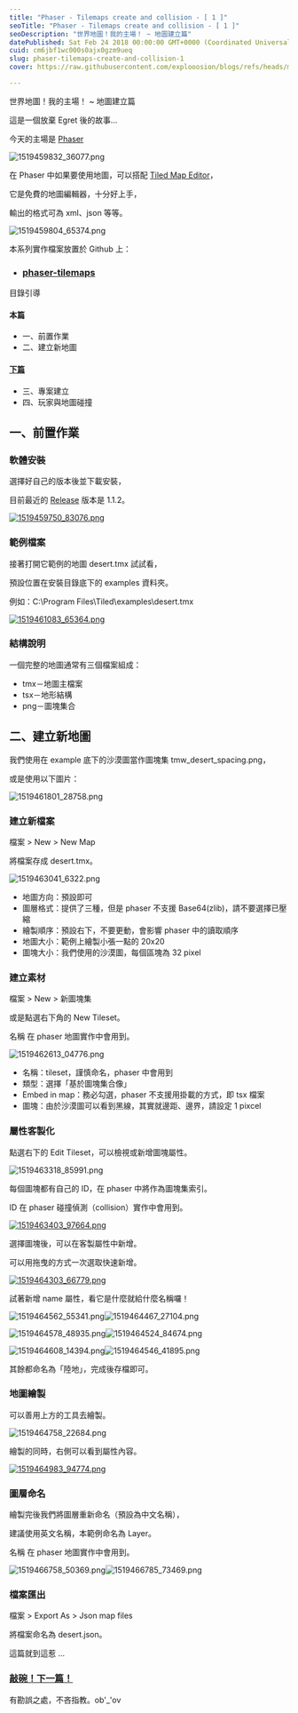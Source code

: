 ```yaml
---
title: "Phaser - Tilemaps create and collision - [ 1 ]"
seoTitle: "Phaser - Tilemaps create and collision - [ 1 ]"
seoDescription: "世界地圖！我的主場！ ~ 地圖建立篇"
datePublished: Sat Feb 24 2018 00:00:00 GMT+0000 (Coordinated Universal Time)
cuid: cm6jbf1wc000s0ajx0gzm9ueq
slug: phaser-tilemaps-create-and-collision-1
cover: https://raw.githubusercontent.com/explooosion/blogs/refs/heads/main/docs/images/2018-02-24_Phaser%20-%20Tilemaps%20create%20and%20collision%20-%20%5B%201%20%5D/banner/1519459832_36077.png

---
```


世界地圖！我的主場！ ~ 地圖建立篇

這是一個放棄 Egret 後的故事...

今天的主場是 [Phaser](https://phaser.io/)

![1519459832_36077.png](https://raw.githubusercontent.com/explooosion/blogs/refs/heads/main/docs/images/2018-02-24_Phaser%20-%20Tilemaps%20create%20and%20collision%20-%20%5B%201%20%5D/1519459832_36077.png)

在 Phaser 中如果要使用地圖，可以搭配 [Tiled Map Editor](http://www.mapeditor.org/)，

它是免費的地圖編輯器，十分好上手，

輸出的格式可為 xml、json 等等。

![1519459804_65374.png](https://raw.githubusercontent.com/explooosion/blogs/refs/heads/main/docs/images/2018-02-24_Phaser%20-%20Tilemaps%20create%20and%20collision%20-%20%5B%201%20%5D/1519459804_65374.png)

本系列實作檔案放置於 Github 上：

*   ### **[phaser-tilemaps](https://github.com/explooosion/PhaserTutorial/tree/master/example/phaser-tilemaps)**
    

目錄引導

#### 本篇

*   一、前置作業
*   二、建立新地圖

#### [下篇](https://dotblogs.com.tw/explooosion/2018/02/24/212512)

*   三、專案建立
*   四、玩家與地圖碰撞

一、前置作業
------

### 軟體安裝

選擇好自己的版本後並下載安裝，

目前最近的 [Release](https://thorbjorn.itch.io/tiled/devlog/22665/tiled-112-released) 版本是 1.1.2。

[![1519459750_83076.png](https://raw.githubusercontent.com/explooosion/blogs/refs/heads/main/docs/images/2018-02-24_Phaser%20-%20Tilemaps%20create%20and%20collision%20-%20%5B%201%20%5D/1519459750_83076.png)](https://thorbjorn.itch.io/tiled)

### 範例檔案

接著打開它範例的地圖 desert.tmx 試試看，

預設位置在安裝目錄底下的 examples 資料夾。

例如：C:\\Program Files\\Tiled\\examples\\desert.tmx

[![1519461083_65364.png](https://raw.githubusercontent.com/explooosion/blogs/refs/heads/main/docs/images/2018-02-24_Phaser%20-%20Tilemaps%20create%20and%20collision%20-%20%5B%201%20%5D/1519461083_65364.png)](https://dotblogsfile.blob.core.windows.net/user/incredible/70d4e27e-766b-41b8-9656-066a7f9bc552/1519461083_65364.png)

### 結構說明

一個完整的地圖通常有三個檔案組成：

*   tmx－地圖主檔案
*   tsx－地形結構
*   png－圖塊集合

二、建立新地圖
-------

我們使用在 example 底下的沙漠圖當作圖塊集 tmw\_desert\_spacing.png，

或是使用以下圖片：

![1519461801_28758.png](https://raw.githubusercontent.com/explooosion/blogs/refs/heads/main/docs/images/2018-02-24_Phaser%20-%20Tilemaps%20create%20and%20collision%20-%20%5B%201%20%5D/1519461801_28758.png)

### 建立新檔案

檔案 > New > New Map

將檔案存成 desert.tmx。

![1519463041_6322.png](https://raw.githubusercontent.com/explooosion/blogs/refs/heads/main/docs/images/2018-02-24_Phaser%20-%20Tilemaps%20create%20and%20collision%20-%20%5B%201%20%5D/1519463041_6322.png)

*   地圖方向：預設即可
*   圖層格式：提供了三種，但是 phaser 不支援 Base64(zlib)，請不要選擇已壓縮
*   繪製順序：預設右下，不要更動，會影響 phaser 中的讀取順序
*   地圖大小：範例上繪製小張一點的 20x20
*   圖塊大小：我們使用的沙漠圖，每個區塊為 32 pixel 

### 建立素材

檔案 > New > 新圖塊集

或是點選右下角的 New Tileset。

名稱 在 phaser 地圖實作中會用到。

![1519462613_04776.png](https://raw.githubusercontent.com/explooosion/blogs/refs/heads/main/docs/images/2018-02-24_Phaser%20-%20Tilemaps%20create%20and%20collision%20-%20%5B%201%20%5D/1519462613_04776.png)

*   名稱：tileset，謹慎命名，phaser 中會用到
*   類型：選擇「基於圖塊集合像」
*   Embed in map：務必勾選，phaser 不支援用掛載的方式，即 tsx 檔案
*   圖塊：由於沙漠圖可以看到黑線，其實就邊距、邊界，請設定 1 pixcel

### 屬性客製化

點選右下的 Edit Tileset，可以檢視或新增圖塊屬性。

![1519463318_85991.png](https://raw.githubusercontent.com/explooosion/blogs/refs/heads/main/docs/images/2018-02-24_Phaser%20-%20Tilemaps%20create%20and%20collision%20-%20%5B%201%20%5D/1519463318_85991.png)

每個圖塊都有自己的 ID，在 phaser 中將作為圖塊集索引。

ID 在 phaser 碰撞偵測（collision）實作中會用到。

[![1519463403_97664.png](https://raw.githubusercontent.com/explooosion/blogs/refs/heads/main/docs/images/2018-02-24_Phaser%20-%20Tilemaps%20create%20and%20collision%20-%20%5B%201%20%5D/1519463403_97664.png)](https://dotblogsfile.blob.core.windows.net/user/incredible/70d4e27e-766b-41b8-9656-066a7f9bc552/1519463403_97664.png)

選擇圖塊後，可以在客製屬性中新增。

可以用拖曳的方式一次選取快速新增。

[![1519464303_66779.png](https://raw.githubusercontent.com/explooosion/blogs/refs/heads/main/docs/images/2018-02-24_Phaser%20-%20Tilemaps%20create%20and%20collision%20-%20%5B%201%20%5D/1519464303_66779.png)](https://dotblogsfile.blob.core.windows.net/user/incredible/70d4e27e-766b-41b8-9656-066a7f9bc552/1519464303_66779.png)

試著新增 name 屬性，看它是什麼就給什麼名稱囉！

![1519464562_55341.png](https://raw.githubusercontent.com/explooosion/blogs/refs/heads/main/docs/images/2018-02-24_Phaser%20-%20Tilemaps%20create%20and%20collision%20-%20%5B%201%20%5D/1519464562_55341.png)![1519464467_27104.png](https://raw.githubusercontent.com/explooosion/blogs/refs/heads/main/docs/images/2018-02-24_Phaser%20-%20Tilemaps%20create%20and%20collision%20-%20%5B%201%20%5D/1519464467_27104.png)

![1519464578_48935.png](https://raw.githubusercontent.com/explooosion/blogs/refs/heads/main/docs/images/2018-02-24_Phaser%20-%20Tilemaps%20create%20and%20collision%20-%20%5B%201%20%5D/1519464578_48935.png)![1519464524_84674.png](https://raw.githubusercontent.com/explooosion/blogs/refs/heads/main/docs/images/2018-02-24_Phaser%20-%20Tilemaps%20create%20and%20collision%20-%20%5B%201%20%5D/1519464524_84674.png)

![1519464608_14394.png](https://raw.githubusercontent.com/explooosion/blogs/refs/heads/main/docs/images/2018-02-24_Phaser%20-%20Tilemaps%20create%20and%20collision%20-%20%5B%201%20%5D/1519464608_14394.png)![1519464546_41895.png](https://raw.githubusercontent.com/explooosion/blogs/refs/heads/main/docs/images/2018-02-24_Phaser%20-%20Tilemaps%20create%20and%20collision%20-%20%5B%201%20%5D/1519464546_41895.png)

其餘都命名為「陸地」，完成後存檔即可。

### 地圖繪製

可以善用上方的工具去繪製。

![1519464758_22684.png](https://raw.githubusercontent.com/explooosion/blogs/refs/heads/main/docs/images/2018-02-24_Phaser%20-%20Tilemaps%20create%20and%20collision%20-%20%5B%201%20%5D/1519464758_22684.png)

繪製的同時，右側可以看到屬性內容。

[![1519464983_94774.png](https://raw.githubusercontent.com/explooosion/blogs/refs/heads/main/docs/images/2018-02-24_Phaser%20-%20Tilemaps%20create%20and%20collision%20-%20%5B%201%20%5D/1519464983_94774.png)](https://dotblogsfile.blob.core.windows.net/user/incredible/70d4e27e-766b-41b8-9656-066a7f9bc552/1519464983_94774.png)

### 圖層命名

繪製完後我們將圖層重新命名（預設為中文名稱），

建議使用英文名稱，本範例命名為 Layer。

名稱 在 phaser 地圖實作中會用到。

![1519466758_50369.png](https://raw.githubusercontent.com/explooosion/blogs/refs/heads/main/docs/images/2018-02-24_Phaser%20-%20Tilemaps%20create%20and%20collision%20-%20%5B%201%20%5D/1519466758_50369.png)![1519466785_73469.png](https://raw.githubusercontent.com/explooosion/blogs/refs/heads/main/docs/images/2018-02-24_Phaser%20-%20Tilemaps%20create%20and%20collision%20-%20%5B%201%20%5D/1519466785_73469.png)

### 檔案匯出

檔案 > Export As > Json map files

將檔案命名為 desert.json。

這篇就到這惹 ...

### [敲碗！下一篇！](https://dotblogs.com.tw/explooosion/2018/02/24/212512)

有勘誤之處，不吝指教。ob'\_'ov